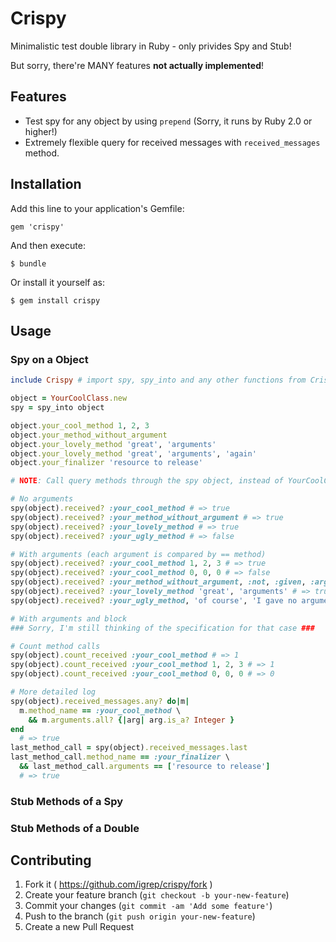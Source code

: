 # Crispy

Minimalistic test double library in Ruby - only privides Spy and Stub!

But sorry, there're MANY features **not actually implemented**!

## Features

- Test spy for any object by using `prepend` (Sorry, it runs by Ruby 2.0 or higher!)
- Extremely flexible query for received messages with `received_messages` method.

## Installation

Add this line to your application's Gemfile:

    gem 'crispy'

And then execute:

    $ bundle

Or install it yourself as:

    $ gem install crispy

## Usage

### Spy on a Object

```ruby
include Crispy # import spy, spy_into and any other functions from Crispy namespace.

object = YourCoolClass.new
spy = spy_into object

object.your_cool_method 1, 2, 3
object.your_method_without_argument
object.your_lovely_method 'great', 'arguments'
object.your_lovely_method 'great', 'arguments', 'again'
object.your_finalizer 'resource to release'

# NOTE: Call query methods through the spy object, instead of YourCoolClass's instance.

# No arguments
spy(object).received? :your_cool_method # => true
spy(object).received? :your_method_without_argument # => true
spy(object).received? :your_lovely_method # => true
spy(object).received? :your_ugly_method # => false

# With arguments (each argument is compared by == method)
spy(object).received? :your_cool_method 1, 2, 3 # => true
spy(object).received? :your_cool_method 0, 0, 0 # => false
spy(object).received? :your_method_without_argument, :not, :given, :arguments # => false
spy(object).received? :your_lovely_method 'great', 'arguments' # => true
spy(object).received? :your_ugly_method, 'of course', 'I gave no arguments' # => false

# With arguments and block
### Sorry, I'm still thinking of the specification for that case ###

# Count method calls
spy(object).count_received :your_cool_method # => 1
spy(object).count_received :your_cool_method 1, 2, 3 # => 1
spy(object).count_received :your_cool_method 0, 0, 0 # => 0

# More detailed log
spy(object).received_messages.any? do|m|
  m.method_name == :your_cool_method \
    && m.arguments.all? {|arg| arg.is_a? Integer }
end
  # => true
last_method_call = spy(object).received_messages.last
last_method_call.method_name == :your_finalizer \
  && last_method_call.arguments == ['resource to release']
  # => true
```

### Stub Methods of a Spy

### Stub Methods of a Double

## Contributing

1. Fork it ( https://github.com/igrep/crispy/fork )
2. Create your feature branch (`git checkout -b your-new-feature`)
3. Commit your changes (`git commit -am 'Add some feature'`)
4. Push to the branch (`git push origin your-new-feature`)
5. Create a new Pull Request
